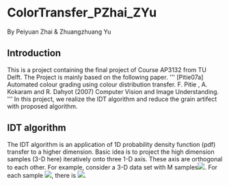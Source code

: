 # ColorTransfer_PZhai_ZYu

By Peiyuan Zhai & Zhuangzhuang Yu

## Introduction

This is a project containing the final project of Course AP3132 from TU Delft. The Project is mainly based on the following paper.
'''
[Pitie07a] Automated colour grading using colour distribution transfer.
F. Pitie , A. Kokaram and R. Dahyot (2007) Computer Vision and Image
Understanding.
'''
In this project, we realize the IDT algorithm and reduce the grain artifect with proposed algorithm.

## IDT algorithm

The IDT algorithm is an application of 1D probability density function (pdf) transfer to a higher dimension. Basic idea is to project the high dimension samples (3-D here) iteratively onto three 1-D axis. These axis are orthogonal to each other. For example, consider a 3-D data set with M samples<img src="https://render.githubusercontent.com/render/math?math=U=\{u_1,u_2,\cdots,u_M\}">. For each sample <img src="https://render.githubusercontent.com/render/math?math=u_i\in U\}">, there is <img src="https://render.githubusercontent.com/render/math?math=u_i=[u_{i,1},u_{i,2},u_{i,3}]\}">.

